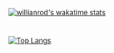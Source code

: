 [![willianrod's wakatime stats](https://github-readme-stats.vercel.app/api/wakatime?username=Drkiller99)](https://github.com/anuraghazra/github-readme-stats)
# 
[![Top Langs](https://github-readme-stats.vercel.app/api/top-langs/?username=Drkiller99&layout=compact)](https://github.com/anuraghazra/github-readme-stats)

